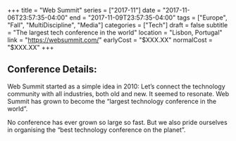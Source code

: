 +++
title = "Web Summit"
series = ["2017-11"]
date = "2017-11-06T23:57:35-04:00"
end = "2017-11-09T23:57:35-04:00"
tags = ["Europe", "Fall", "MultiDiscipline", "Media"]
categories = ["Tech"]
draft = false
subtitle = "The largest tech conference in the world"
location = "Lisbon, Portugal"
link = "https://websummit.com/"
earlyCost = "$XXX.XX"
normalCost = "$XXX.XX"
+++



## Conference Details: 

Web Summit started as a simple idea in 2010: Let’s connect the technology community with all industries, both old and new. It seemed to resonate. Web Summit has grown to become the “largest technology conference in the world”.

No conference has ever grown so large so fast. But we also pride ourselves in organising the “best technology conference on the planet”.
